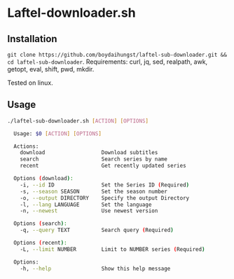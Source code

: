 # Laftel-downloader.sh

## Installation

`git clone https://github.com/boydaihungst/laftel-sub-downloader.git && cd laftel-sub-downloader`.
Requirements: curl, jq, sed, realpath, awk, getopt, eval, shift, pwd, mkdir.

Tested on linux.

## Usage

```bash
./laftel-sub-downloader.sh [ACTION] [OPTIONS]
```

```bash
  Usage: $0 [ACTION] [OPTIONS]

  Actions:
    download                  Download subtitles
    search                    Search series by name
    recent                    Get recently updated series

  Options (download):
    -i, --id ID               Set the Series ID (Required)
    -s, --season SEASON       Set the season number
    -o, --output DIRECTORY    Specify the output Directory
    -l, --lang LANGUAGE       Set the language
    -n, --newest              Use newest version

  Options (search):
    -q, --query TEXT          Search query (Required)

  Options (recent):
    -L, --limit NUMBER        Limit to NUMBER series (Required)

  Options:
    -h, --help                Show this help message

```
